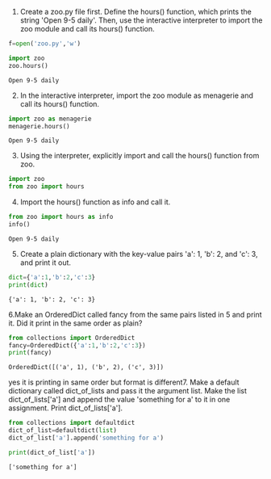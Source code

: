 1. Create a zoo.py file first. Define the hours() function, which prints the string 'Open 9-5 daily'. Then, use the interactive interpreter to import the zoo module and call its hours() function.

```python
f=open('zoo.py','w')
```


```python
import zoo
zoo.hours()
```

    Open 9-5 daily
    
2. In the interactive interpreter, import the zoo module as menagerie and call its hours() function.

```python
import zoo as menagerie
menagerie.hours()
```

    Open 9-5 daily
    
3. Using the interpreter, explicitly import and call the hours() function from zoo.

```python
import zoo
from zoo import hours
```
4. Import the hours() function as info and call it.

```python
from zoo import hours as info
info()
```

    Open 9-5 daily
    
5. Create a plain dictionary with the key-value pairs 'a': 1, 'b': 2, and 'c': 3, and print it out.

```python
dict={'a':1,'b':2,'c':3}
print(dict)
```

    {'a': 1, 'b': 2, 'c': 3}
    
6.Make an OrderedDict called fancy from the same pairs listed in 5 and print it. Did it print in the same order as plain?

```python
from collections import OrderedDict
fancy=OrderedDict({'a':1,'b':2,'c':3})
print(fancy)
```

    OrderedDict([('a', 1), ('b', 2), ('c', 3)])
    
yes it is printing in same order but format is different7. Make a default dictionary called dict_of_lists and pass it the argument list. Make the list dict_of_lists['a'] and append the value 'something for a' to it in one assignment. Print dict_of_lists['a'].

```python
from collections import defaultdict
dict_of_list=defaultdict(list)
dict_of_list['a'].append('something for a')
```


```python
print(dict_of_list['a'])
```

    ['something for a']
    
